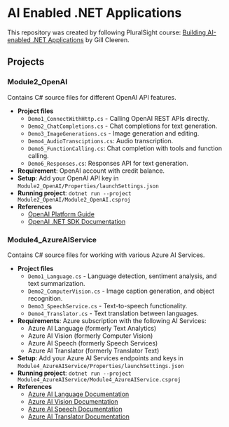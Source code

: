 # AI Enabled .NET Applications

This repository was created by following PluralSight course: [Building AI-enabled .NET Applications](https://app.pluralsight.com/library/courses/semantic-kernel-c-sharp-building-ai-applications) by Gill Cleeren.

## Projects

### Module2_OpenAI

Contains C# source files for different OpenAI API features.

- **Project files**
    - `Demo1_ConnectWithHttp.cs` - Calling OpenAI REST APIs directly.
    - `Demo2_ChatCompletions.cs` - Chat completions for text generation.
    - `Demo3_ImageGenerations.cs` - Image generation and editing.
    - `Demo4_AudioTransciptions.cs`: Audio transcription.
    - `Demo5_FunctionCalling.cs`: Chat completion with tools and function calling.
    - `Demo6_Responses.cs`: Responses API for text generation.
- **Requirement**: OpenAI account with credit balance.
- **Setup**: Add your OpenAI API key in `Module2_OpenAI/Properties/launchSettings.json`
- **Running project**: `dotnet run --project Module2_OpenAI/Module2_OpenAI.csproj`
- **References**
    - [OpenAI Platform Guide](https://platform.openai.com/docs/guides)
    - [OpenAI .NET SDK Documentation](https://github.com/openai/openai-dotnet)

### Module4_AzureAIService

Contains C# source files for working with various Azure AI Services.

- **Project files**
    - `Demo1_Language.cs` - Language detection, sentiment analysis, and text summarization.
    - `Demo2_ComputerVision.cs` - Image caption generation, and object recognition.
    - `Demo3_SpeechService.cs` - Text-to-speech functionality.
    - `Demo4_Translator.cs` - Text translation between languages.
- **Requirements**: Azure subscription with the following AI Services:
    - Azure AI Language (formerly Text Analytics)
    - Azure AI Vision (formerly Computer Vision)
    - Azure AI Speech (formerly Speech Services)
    - Azure AI Translator (formerly Translator Text)
- **Setup**: Add your Azure AI Services endpoints and keys in `Module4_AzureAIService/Properties/launchSettings.json`
- **Running project**: `dotnet run --project Module4_AzureAIService/Module4_AzureAIService.csproj`
- **References**
    - [Azure AI Language Documentation](https://docs.microsoft.com/en-us/azure/cognitive-services/language-service/)
    - [Azure AI Vision Documentation](https://docs.microsoft.com/en-us/azure/cognitive-services/computer-vision/)
    - [Azure AI Speech Documentation](https://docs.microsoft.com/en-us/azure/cognitive-services/speech-service/)
    - [Azure AI Translator Documentation](https://docs.microsoft.com/en-us/azure/cognitive-services/translator/)

